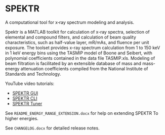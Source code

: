 # SPEKTR

A computational tool for x‐ray spectrum modeling and analysis.

Spektr is a MATLAB toolkit for calculation of x-ray spectra, selection of elemental and compound filters, and calculation of beam quality characteristics, such as half-value layer, mR/mAs, and fluence per unit exposure. The toolset provides x-ray spectrum calculation from 1 to 150 keV in 1 keV energy bins using the TASMIP model of Boone and Seibert, with polynomial coefficients contained in the data file TASMIP.xls. Modeling of beam filtration is facilitated by an extensible database of mass and mass-energy attenuation coefficients compiled from the National Institute of Standards and Technology.

YouTube video tutorials:

* [SPEKTR GUI](https://youtu.be/fXenb_LNMKM)
* [SPEKTR CLI](https://youtu.be/84DJndsj9CY)
* [SPEKTR Tuner](https://youtu.be/Kn588r4arTM)

See `README_ENERGY_RANGE_EXTENSION.docx` for help on extending SPEKTR To higher energies.

See `CHANGELOG.docx` for detailed release notes.
